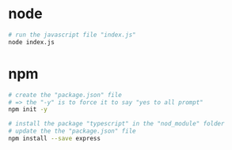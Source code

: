 

# node

```bash
# run the javascript file "index.js"
node index.js
```

# npm

```bash
# create the "package.json" file
# => the "-y" is to force it to say "yes to all prompt"
npm init -y
```

```bash
# install the package "typescript" in the "nod_module" folder
# update the the "package.json" file
npm install --save express
```

